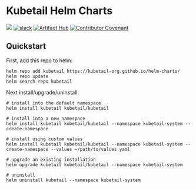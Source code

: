 # Kubetail Helm Charts

<a href="https://discord.gg/pXHXaUqt"><img src="https://img.shields.io/discord/1212031524216770650?logo=Discord&style=flat-square&logoColor=FFFFFF&labelColor=5B65F0&label=Discord&color=64B73A"></a>
[![slack](https://img.shields.io/badge/Slack-kubetail-364954?logo=slack&labelColor=4D1C51)](https://join.slack.com/t/kubetail/shared_invite/zt-2cq01cbm8-e1kbLT3EmcLPpHSeoFYm1w)
[![Artifact Hub](https://img.shields.io/endpoint?url=https://artifacthub.io/badge/repository/kubetail)](https://artifacthub.io/packages/search?repo=kubetail)
[![Contributor Covenant](https://img.shields.io/badge/Contributor%20Covenant-2.1-4baaaa.svg)](CODE_OF_CONDUCT.md) 

## Quickstart

First, add this repo to helm:

```console
helm repo add kubetail https://kubetail-org.github.io/helm-charts/
helm repo update
helm search repo kubetail
```

Next install/upgrade/uninstall:

```console
# install into the default namespace
helm install kubetail kubetail/kubetail

# install into a new namespace
helm install kubetail kubetail/kubetail --namespace kubetail-system --create-namespace

# install using custom values
helm install kubetail kubetail/kubetail --namespace kubetail-system --create-namespace --values ~/path/to/values.yaml

# upgrade an existing installation
helm upgrade kubetail kubetail/kubetail --namespace kubetail-system

# uninstall
helm uninstall kubetail --namespace kubetail-system
```
